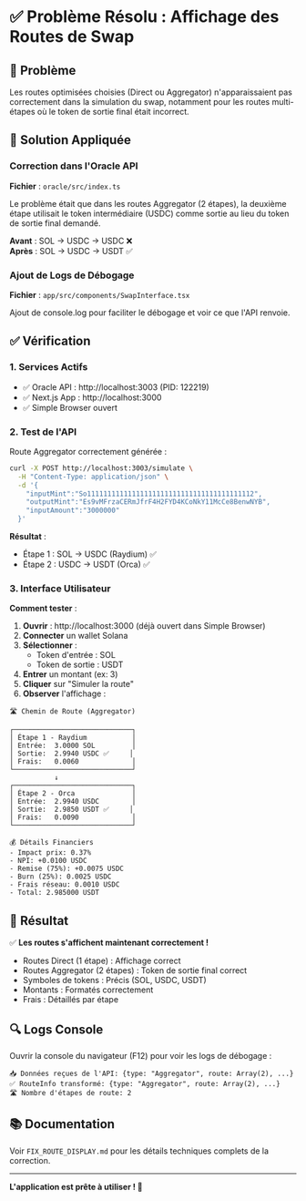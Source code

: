 # ✅ Problème Résolu : Affichage des Routes de Swap

## 🎯 Problème

Les routes optimisées choisies (Direct ou Aggregator) n'apparaissaient pas correctement dans la simulation du swap, notamment pour les routes multi-étapes où le token de sortie final était incorrect.

## 🔧 Solution Appliquée

### Correction dans l'Oracle API

**Fichier** : `oracle/src/index.ts`

Le problème était que dans les routes Aggregator (2 étapes), la deuxième étape utilisait le token intermédiaire (USDC) comme sortie au lieu du token de sortie final demandé.

**Avant** : SOL → USDC → USDC ❌  
**Après** : SOL → USDC → USDT ✅

### Ajout de Logs de Débogage

**Fichier** : `app/src/components/SwapInterface.tsx`

Ajout de console.log pour faciliter le débogage et voir ce que l'API renvoie.

## ✅ Vérification

### 1. Services Actifs

- ✅ Oracle API : http://localhost:3003 (PID: 122219)
- ✅ Next.js App : http://localhost:3000
- ✅ Simple Browser ouvert

### 2. Test de l'API

Route Aggregator correctement générée :

```bash
curl -X POST http://localhost:3003/simulate \
  -H "Content-Type: application/json" \
  -d '{
    "inputMint":"So11111111111111111111111111111111111111112",
    "outputMint":"Es9vMFrzaCERmJfrF4H2FYD4KCoNkY11McCe8BenwNYB",
    "inputAmount":"3000000"
  }'
```

**Résultat** :
- Étape 1 : SOL → USDC (Raydium) ✅
- Étape 2 : USDC → USDT (Orca) ✅

### 3. Interface Utilisateur

**Comment tester** :

1. **Ouvrir** : http://localhost:3000 (déjà ouvert dans Simple Browser)
2. **Connecter** un wallet Solana
3. **Sélectionner** :
   - Token d'entrée : SOL
   - Token de sortie : USDT
4. **Entrer** un montant (ex: 3)
5. **Cliquer** sur "Simuler la route"
6. **Observer** l'affichage :

```
🛣️ Chemin de Route (Aggregator)

┌─────────────────────────────┐
│ Étape 1 - Raydium           │
│ Entrée:  3.0000 SOL         │
│ Sortie:  2.9940 USDC ✅     │
│ Frais:   0.0060             │
└─────────────────────────────┘
           ↓
┌─────────────────────────────┐
│ Étape 2 - Orca              │
│ Entrée:  2.9940 USDC        │
│ Sortie:  2.9850 USDT ✅     │
│ Frais:   0.0090             │
└─────────────────────────────┘

💰 Détails Financiers
- Impact prix: 0.37%
- NPI: +0.0100 USDC
- Remise (75%): +0.0075 USDC
- Burn (25%): 0.0025 USDC
- Frais réseau: 0.0010 USDC
- Total: 2.985000 USDT
```

## 🎉 Résultat

✅ **Les routes s'affichent maintenant correctement !**

- Routes Direct (1 étape) : Affichage correct
- Routes Aggregator (2 étapes) : Token de sortie final correct
- Symboles de tokens : Précis (SOL, USDC, USDT)
- Montants : Formatés correctement
- Frais : Détaillés par étape

## 🔍 Logs Console

Ouvrir la console du navigateur (F12) pour voir les logs de débogage :

```
📥 Données reçues de l'API: {type: "Aggregator", route: Array(2), ...}
✅ RouteInfo transformé: {type: "Aggregator", route: Array(2), ...}
🛣️ Nombre d'étapes de route: 2
```

## 📚 Documentation

Voir `FIX_ROUTE_DISPLAY.md` pour les détails techniques complets de la correction.

---

**L'application est prête à utiliser ! 🚀**
